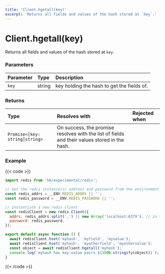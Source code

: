 ```yaml
---
title: 'Client.hgetall(key)'
excerpt: 'Returns all fields and values of the hash stored at `key`.'
---
```


# Client.hgetall(key)

Returns all fields and values of the hash stored at `key`.

### Parameters

| Parameter | Type   | Description                                |
| :-------- | :----- | :----------------------------------------- |
| `key`     | string | key holding the hash to get the fields of. |

### Returns

| Type                           | Resolves with                                                                                 | Rejected when |
| :----------------------------- | :-------------------------------------------------------------------------------------------- | :------------ |
| `Promise<[key: string]string>` | On success, the promise resolves with the list of fields and their values stored in the hash. |               |

### Example

{{< code >}}

```javascript
import redis from 'k6/experimental/redis';

// Get the redis instance(s) address and password from the environment
const redis_addrs = __ENV.REDIS_ADDRS || '';
const redis_password = __ENV.REDIS_PASSWORD || '';

// Instantiate a new redis client
const redisClient = new redis.Client({
  addrs: redis_addrs.split(',') || new Array('localhost:6379'), // in the form of 'host:port', separated by commas
  password: redis_password,
});

export default async function () {
  await redisClient.hset('myhash', 'myfield', 'myvalue');
  await redisClient.hset('myhash', 'myotherfield', 'myothervalue');
  const object = await redisClient.hgetall('myhash');
  console.log(`myhash has key:value pairs ${JSON.stringify(object)}`);
}
```

{{< /code >}}
